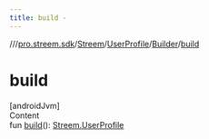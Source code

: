 ```yaml
---
title: build -
---
```

//[<root>](../../../../../index.md)/[pro.streem.sdk](../../../index.md)/[Streem](../../index.md)/[UserProfile](../index.md)/[Builder](index.md)/[build](build.md)



# build  
[androidJvm]  
Content  
fun [build](build.md)(): [Streem.UserProfile](../index.md)  



